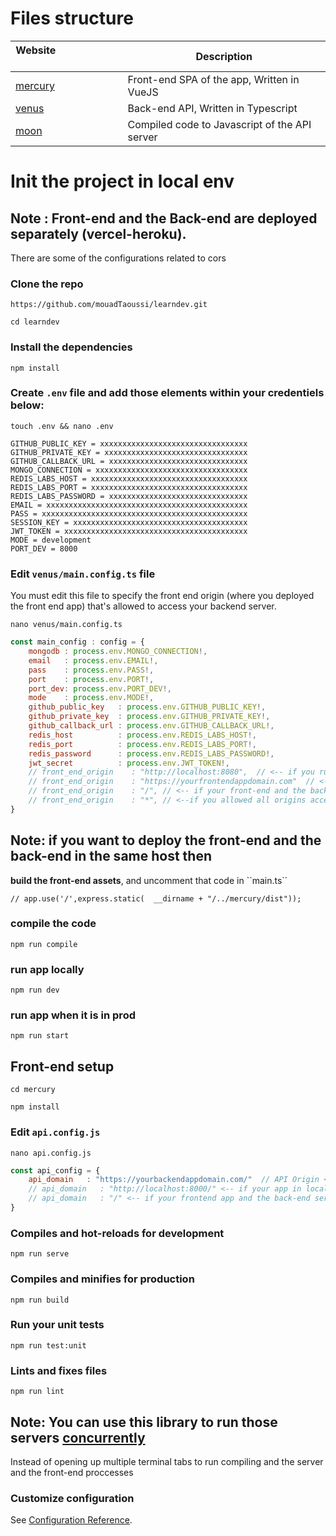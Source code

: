 # Files structure 

| Website&nbsp; &nbsp; &nbsp; &nbsp; &nbsp; &nbsp; &nbsp; &nbsp; &nbsp; &nbsp; &nbsp; &nbsp; &nbsp; &nbsp; | Description |
| ----------------------- | ------------------ |
| [mercury](https://github.com/mouadTaoussi/learndev/tree/main/mercury)| Front-end SPA of the app, Written in VueJS|
| [venus](https://github.com/mouadTaoussi/learndev/tree/main/venus)| Back-end API, Written in Typescript |
| [moon](https://github.com/mouadTaoussi/learndev/tree/main/moon)| Compiled code to Javascript of  the API server |

# Init the project in local env

## Note : Front-end and the Back-end are deployed separately (vercel-heroku).
<p>There are some of the configurations related to cors</p>

### Clone the repo

```
https://github.com/mouadTaoussi/learndev.git
```
```
cd learndev
```

### Install the dependencies

```
npm install
```

### Create ``.env`` file and add those elements within your credentiels below:

```
touch .env && nano .env
```
```
GITHUB_PUBLIC_KEY = xxxxxxxxxxxxxxxxxxxxxxxxxxxxxxxxx
GITHUB_PRIVATE_KEY = xxxxxxxxxxxxxxxxxxxxxxxxxxxxxxxx
GITHUB_CALLBACK_URL = xxxxxxxxxxxxxxxxxxxxxxxxxxxxxxx
MONGO_CONNECTION = xxxxxxxxxxxxxxxxxxxxxxxxxxxxxxxxxx
REDIS_LABS_HOST = xxxxxxxxxxxxxxxxxxxxxxxxxxxxxxxxxxx
REDIS_LABS_PORT = xxxxxxxxxxxxxxxxxxxxxxxxxxxxxxxxxxx
REDIS_LABS_PASSWORD = xxxxxxxxxxxxxxxxxxxxxxxxxxxxxxx
EMAIL = xxxxxxxxxxxxxxxxxxxxxxxxxxxxxxxxxxxxxxxxxxxxx
PASS = xxxxxxxxxxxxxxxxxxxxxxxxxxxxxxxxxxxxxxxxxxxxxx
SESSION_KEY = xxxxxxxxxxxxxxxxxxxxxxxxxxxxxxxxxxxxxxx
JWT_TOKEN = xxxxxxxxxxxxxxxxxxxxxxxxxxxxxxxxxxxxxxxxx
MODE = development
PORT_DEV = 8000

```

### Edit ``venus/main.config.ts`` file
<p>You must edit this file to specify the front end origin (where you deployed the front end app) that's allowed to access your backend server.</p>

```
nano venus/main.config.ts
```
```js
const main_config : config = {
	mongodb : process.env.MONGO_CONNECTION!,
	email   : process.env.EMAIL!,
	pass    : process.env.PASS!,
	port    : process.env.PORT!,
	port_dev: process.env.PORT_DEV!,
	mode    : process.env.MODE!,
	github_public_key   : process.env.GITHUB_PUBLIC_KEY!,
	github_private_key  : process.env.GITHUB_PRIVATE_KEY!,
	github_callback_url : process.env.GITHUB_CALLBACK_URL!,
	redis_host          : process.env.REDIS_LABS_HOST!,
	redis_port          : process.env.REDIS_LABS_PORT!,
	redis_password      : process.env.REDIS_LABS_PASSWORD!,
	jwt_secret          : process.env.JWT_TOKEN!,
	// front_end_origin    : "http://localhost:8080",  // <-- if you running the app in the local env
	// front_end_origin    : "https://yourfrontendappdomain.com"  // <-- if you deployed the front-end app in different host
	// front_end_origin    : "/", // <-- if your front-end and the back-end are in the same host
	// front_end_origin    : "*", // <--if you allowed all origins accecing your back-end server
}

```
## Note: if you want to deploy the front-end and the back-end in the same host then
<p><strong>build the front-end assets</strong>, and uncomment that code in ``main.ts``</p>

```
// app.use('/',express.static(  __dirname + "/../mercury/dist"));
```
### compile the code 

```
npm run compile
```

### run app locally

```
npm run dev
```

### run app when it is in prod

```
npm run start
```

## Front-end setup

```
cd mercury
```

```
npm install
```

### Edit ``api.config.js``

```
nano api.config.js
```
```js
const api_config = {
	api_domain   : "https://yourbackendappdomain.com/"  // API Origin <SERVER SIDE ENDPOINT> 
	// api_domain   : "http://localhost:8000/" <-- if your app in local env
	// api_domain   : "/" <-- if your frontend app and the back-end server are in the same host
}
```

### Compiles and hot-reloads for development

```
npm run serve
```

### Compiles and minifies for production

```
npm run build
```

### Run your unit tests

```
npm run test:unit
```

### Lints and fixes files

```
npm run lint
```

## Note: You can use this library to run those servers <a href="https://www.npmjs.com/package/concurrently">concurrently</a>
<p>Instead of opening up multiple terminal tabs to run compiling and the server and the front-end proccesses</p>

### Customize configuration
See [Configuration Reference](https://cli.vuejs.org/config/).
